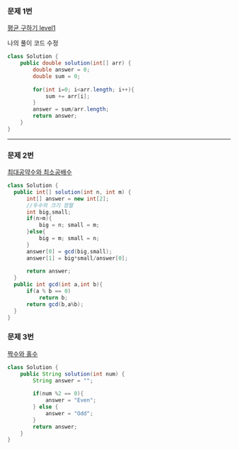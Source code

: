 ### 문제 1번

[평균 구하기 level1](https://programmers.co.kr/learn/courses/30/lessons/12944)

나의 풀이 코드 수정

```java
class Solution {
    public double solution(int[] arr) {
        double answer = 0;
        double sum = 0;
        
        for(int i=0; i<arr.length; i++){
            sum += arr[i];
        }
        answer = sum/arr.length;
        return answer;
    }
}
```

***

### 문제 2번

[최대공약수와 최소공배수](https://programmers.co.kr/learn/courses/30/lessons/12940)

```java
class Solution {
  public int[] solution(int n, int m) {
      int[] answer = new int[2];
      //두수의 크기 정렬
      int big,small;
      if(n>m){
          big = n; small = m;
      }else{
          big = m; small = n;
      }
      answer[0] = gcd(big,small);
      answer[1] = big*small/answer[0];
      
      return answer;
  }
  public int gcd(int a,int b){
      if(a % b == 0)
          return b;
      return gcd(b,a%b);
  }
}

```



### 문제 3번

[짝수와 홀수](https://programmers.co.kr/learn/courses/30/lessons/12937)

```java
class Solution {
    public String solution(int num) {
        String answer = "";
        
        if(num %2 == 0){
            answer = "Even";
        } else {
            answer = "Odd";
        } 
        return answer;     
    }
}
```



